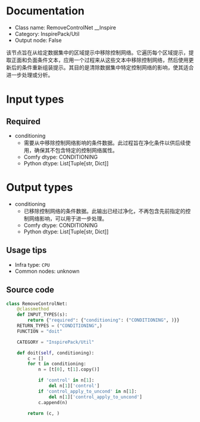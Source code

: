 
# Documentation
- Class name: RemoveControlNet __Inspire
- Category: InspirePack/Util
- Output node: False

该节点旨在从给定数据集中的区域提示中移除控制网络。它遍历每个区域提示，提取正面和负面条件文本，应用一个过程来从这些文本中移除控制网络，然后使用更新后的条件重新组装提示。其目的是清除数据集中特定控制网络的影响，使其适合进一步处理或分析。

# Input types
## Required
- conditioning
    - 需要从中移除控制网络影响的条件数据。此过程旨在净化条件以供后续使用，确保其不包含特定的控制网络属性。
    - Comfy dtype: CONDITIONING
    - Python dtype: List[Tuple[str, Dict]]

# Output types
- conditioning
    - 已移除控制网络的条件数据。此输出已经过净化，不再包含先前指定的控制网络影响，可以用于进一步处理。
    - Comfy dtype: CONDITIONING
    - Python dtype: List[Tuple[str, Dict]]


## Usage tips
- Infra type: `CPU`
- Common nodes: unknown


## Source code
```python
class RemoveControlNet:
    @classmethod
    def INPUT_TYPES(s):
        return {"required": {"conditioning": ("CONDITIONING", )}}
    RETURN_TYPES = ("CONDITIONING",)
    FUNCTION = "doit"

    CATEGORY = "InspirePack/Util"

    def doit(self, conditioning):
        c = []
        for t in conditioning:
            n = [t[0], t[1].copy()]

            if 'control' in n[1]:
                del n[1]['control']
            if 'control_apply_to_uncond' in n[1]:
                del n[1]['control_apply_to_uncond']
            c.append(n)

        return (c, )

```

